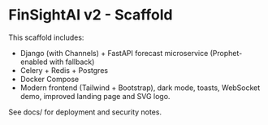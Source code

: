 # FinSightAI v2 - Scaffold

This scaffold includes:
- Django (with Channels) + FastAPI forecast microservice (Prophet-enabled with fallback)
- Celery + Redis + Postgres
- Docker Compose
- Modern frontend (Tailwind + Bootstrap), dark mode, toasts, WebSocket demo, improved landing page and SVG logo.

See docs/ for deployment and security notes.
